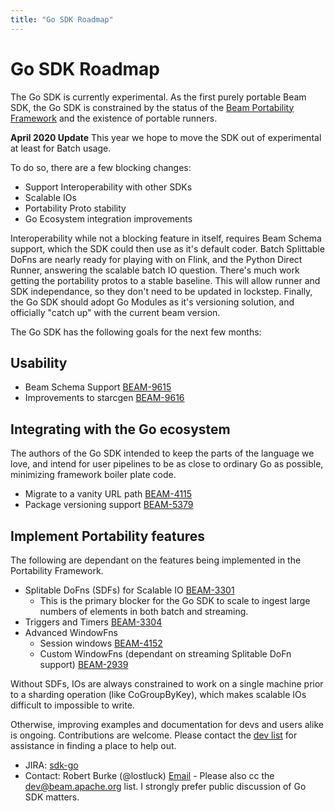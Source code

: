 ```yaml
---
title: "Go SDK Roadmap"
---
```

<!--
Licensed under the Apache License, Version 2.0 (the "License");
you may not use this file except in compliance with the License.
You may obtain a copy of the License at

http://www.apache.org/licenses/LICENSE-2.0

Unless required by applicable law or agreed to in writing, software
distributed under the License is distributed on an "AS IS" BASIS,
WITHOUT WARRANTIES OR CONDITIONS OF ANY KIND, either express or implied.
See the License for the specific language governing permissions and
limitations under the License.
-->

# Go SDK Roadmap

The Go SDK is currently experimental. As the first purely portable Beam SDK, the Go SDK is constrained
by the status of the [Beam Portability Framework](https://beam.apache.org/roadmap/portability/) and the existence of
portable runners.

**April 2020 Update**
This year we hope to move the SDK out of experimental at least for Batch usage.

To do so, there are a few blocking changes:
  * Support Interoperability with other SDKs
  * Scalable IOs
  * Portability Proto stability
  * Go Ecosystem integration improvements

Interoperability while not a blocking feature in itself, requires Beam Schema support, which
the SDK could then use as it's default coder. Batch Splittable DoFns are nearly ready for
playing with on Flink, and the Python Direct Runner, answering the scalable batch IO question.
There's much work getting the portability protos to a stable baseline. This will allow runner
and SDK independance, so they don't need to be updated in lockstep. Finally, the Go SDK should
adopt Go Modules as it's versioning solution, and officially "catch up" with the current beam
version.

The Go SDK has the following goals for the next few months:

## Usability

* Beam Schema Support [BEAM-9615](https://issues.apache.org/jira/browse/BEAM-9615)
* Improvements to starcgen [BEAM-9616](https://issues.apache.org/jira/browse/BEAM-9616)

## Integrating with the Go ecosystem

The authors of the Go SDK intended to keep the parts of the language we love, and intend for
user pipelines to be as close to ordinary Go as possible, minimizing framework boiler plate code.

* Migrate to a vanity URL path [BEAM-4115](https://issues.apache.org/jira/browse/BEAM-4115)
* Package versioning support [BEAM-5379](https://issues.apache.org/jira/browse/BEAM-5379)

## Implement Portability features

The following are dependant on the features being implemented in the Portability Framework.

* Splitable DoFns (SDFs) for Scalable IO [BEAM-3301](https://issues.apache.org/jira/browse/BEAM-3301)
  * This is the primary blocker for the Go SDK to scale to ingest large numbers of elements in both batch and streaming.
* Triggers and Timers [BEAM-3304](https://issues.apache.org/jira/browse/BEAM-3304)
* Advanced WindowFns
   * Session windows [BEAM-4152](https://issues.apache.org/jira/browse/BEAM-4152)
   * Custom WindowFns (dependant on streaming Splitable DoFn support) [BEAM-2939](https://issues.apache.org/jira/browse/BEAM-2939)

Without SDFs, IOs are always constrained to work on a single machine prior to a sharding operation (like CoGroupByKey),
which makes scalable IOs difficult to impossible to write.

Otherwise, improving examples and documentation for devs and users alike is ongoing.
Contributions are welcome. Please contact the [dev list](mailto:dev@beam.apache.org?subject=%5BGo%20SDK%5D%20How%20can%20I%20help%3F)
for assistance in finding a place to help out.

 - JIRA: [sdk-go](https://issues.apache.org/jira/issues/?jql=project%20%3D%20BEAM%20AND%20component%20%3D%20sdk-go)
 - Contact: Robert Burke (@lostluck) [Email](mailto:lostluck@apache.org?subject=%5BGo%20SDK%20Roadmap%5D) - Please also cc the dev@beam.apache.org list. I strongly prefer public discussion of Go SDK matters.
